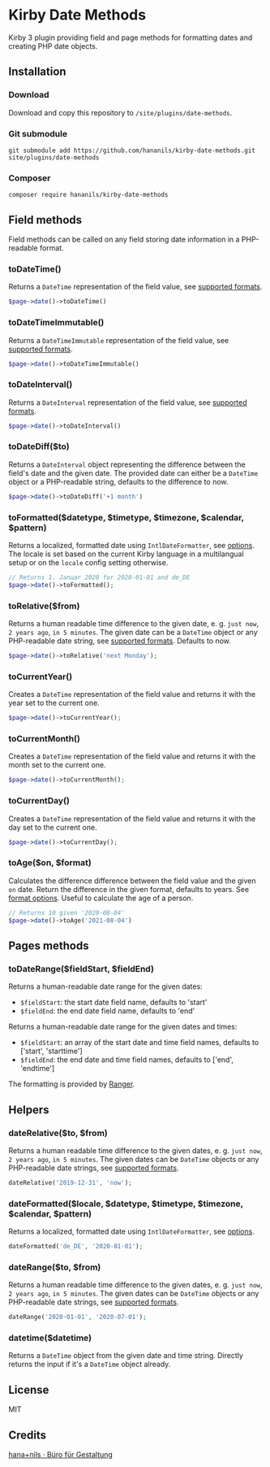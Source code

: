 # Kirby Date Methods

Kirby 3 plugin providing field and page methods for formatting dates and creating PHP date objects.

## Installation

### Download

Download and copy this repository to `/site/plugins/date-methods`.

### Git submodule

```
git submodule add https://github.com/hananils/kirby-date-methods.git site/plugins/date-methods
```

### Composer

```
composer require hananils/kirby-date-methods
```

## Field methods

Field methods can be called on any field storing date information in a PHP-readable format.

### toDateTime()

Returns a `DateTime` representation of the field value, see [supported formats](https://www.php.net/manual/en/datetime.formats.php).

```php
$page->date()->toDateTime()
```

### toDateTimeImmutable()

Returns a `DateTimeImmutable` representation of the field value, see [supported formats](https://www.php.net/manual/en/datetime.formats.php).

```php
$page->date()->toDateTimeImmutable()
```

### toDateInterval()

Returns a `DateInterval` representation of the field value, see [supported formats](https://www.php.net/manual/en/dateinterval.construct.php).

```php
$page->date()->toDateInterval()
```

### toDateDiff($to)

Returns a `DateInterval` object representing the difference between the field's date and the given date. The provided date can either be a `DateTime` object or a PHP-readable string, defaults to the difference to now.

```php
$page->date()->toDateDiff('+1 month')
```

### toFormatted($datetype, $timetype, $timezone, $calendar, \$pattern)

Returns a localized, formatted date using `IntlDateFormatter`, see [options](https://www.php.net/manual/de/intldateformatter.create.php). The locale is set based on the current Kirby language in a multilangual setup or on the `locale` config setting otherwise.

```php
// Returns 1. Januar 2020 for 2020-01-01 and de_DE
$page->date()->toFormatted();
```

### toRelative(\$from)

Returns a human readable time difference to the given date, e. g. `just now`, `2 years ago`, `in 5 minutes`. The given date can be a `DateTime` object or any PHP-readable date string, see [supported formats](https://www.php.net/manual/en/datetime.formats.php). Defaults to now.

```php
$page->date()->toRelative('next Monday');
```

### toCurrentYear()

Creates a `DateTime` representation of the field value and returns it with the year set to the current one.

```php
$page->date()->toCurrentYear();
```

### toCurrentMonth()

Creates a `DateTime` representation of the field value and returns it with the month set to the current one.

```php
$page->date()->toCurrentMonth();
```

### toCurrentDay()

Creates a `DateTime` representation of the field value and returns it with the day set to the current one.

```php
$page->date()->toCurrentDay();
```

### toAge($on, $format)

Calculates the difference difference between the field value and the given `on` date. Return the difference in the given format, defaults to years. See [format options](https://www.php.net/manual/de/dateinterval.format.php). Useful to calculate the age of a person.

```php
// Returns 10 given '2020-08-04'
$page->date()->toAge('2021-08-04')
```

## Pages methods

### toDateRange($fieldStart, $fieldEnd)

Returns a human-readable date range for the given dates:

- `$fieldStart`: the start date field name, defaults to 'start'
- `$fieldEnd`: the end date field name, defaults to 'end'

Returns a human-readable date range for the given dates and times:

- `$fieldStart`: an array of the start date and time field names, defaults to ['start', 'starttime']
- `$fieldEnd`: the end date and time field names, defaults to ['end', 'endtime']

The formatting is provided by [Ranger](https://github.com/flack/ranger).

## Helpers

### dateRelative($to, $from)

Returns a human readable time difference to the given dates, e. g. `just now`, `2 years ago`, `in 5 minutes`. The given dates can be `DateTime` objects or any PHP-readable date strings, see [supported formats](https://www.php.net/manual/en/datetime.formats.php).

```php
dateRelative('2019-12-31', 'now');
```

### dateFormatted($locale, $datetype, $timetype, $timezone, $calendar, $pattern)

Returns a localized, formatted date using `IntlDateFormatter`, see [options](https://www.php.net/manual/de/intldateformatter.create.php).

```php
dateFormatted('de_DE', '2020-01-01');
```

### dateRange($to, $from)

Returns a human readable time difference to the given dates, e. g. `just now`, `2 years ago`, `in 5 minutes`. The given dates can be `DateTime` objects or any PHP-readable date strings, see [supported formats](https://www.php.net/manual/en/datetime.formats.php).

```php
dateRange('2020-01-01', '2020-07-01');
```

### datetime(\$datetime)

Returns a `DateTime` object from the given date and time string. Directly returns the input if it's a `DateTime` object already.

## License

MIT

## Credits

[hana+nils · Büro für Gestaltung](https://hananils.de)
